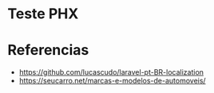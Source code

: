 # Teste PHX





# Referencias
* https://github.com/lucascudo/laravel-pt-BR-localization
* https://seucarro.net/marcas-e-modelos-de-automoveis/